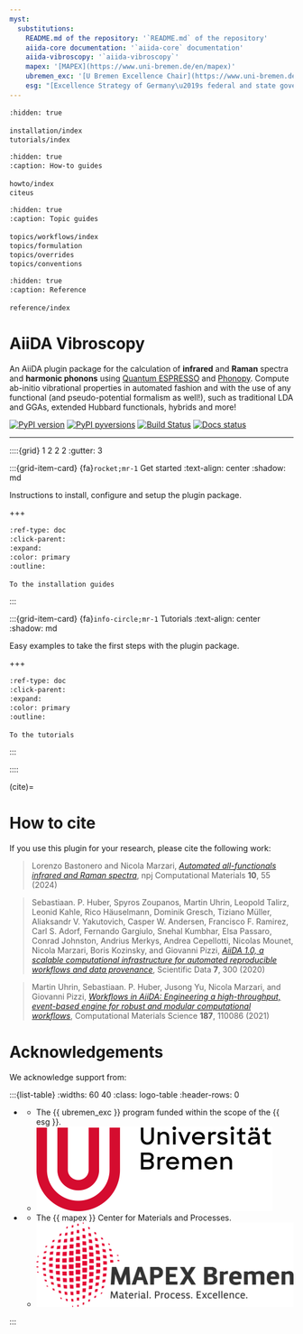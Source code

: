 ```yaml
---
myst:
  substitutions:
    README.md of the repository: '`README.md` of the repository'
    aiida-core documentation: '`aiida-core` documentation'
    aiida-vibroscopy: '`aiida-vibroscopy`'
    mapex: '[MAPEX](https://www.uni-bremen.de/en/mapex)'
    ubremen_exc: '[U Bremen Excellence Chair](https://www.uni-bremen.de/u-bremen-excellence-chairs)'
    esg: "[Excellence Strategy of Germany\u2019s federal and state governments](https://www.dfg.de/en/research_funding/excellence_strategy/index.html)"
---
```


```{toctree}
:hidden: true

installation/index
tutorials/index
```

```{toctree}
:hidden: true
:caption: How-to guides

howto/index
citeus
```

```{toctree}
:hidden: true
:caption: Topic guides

topics/workflows/index
topics/formulation
topics/overrides
topics/conventions
```

```{toctree}
:hidden: true
:caption: Reference

reference/index
```

# AiiDA Vibroscopy

An AiiDA plugin package for the calculation of __infrared__ and __Raman__ spectra and __harmonic phonons__ using [Quantum ESPRESSO](http://www.quantumespresso.org) and [Phonopy](https://phonopy.github.io/phonopy/). Compute ab-initio vibrational properties in automated fashion and with the use of any functional (and pseudo-potential formalism as well!), such as traditional LDA and GGAs, extended Hubbard functionals, hybrids and more!

[![PyPI version](https://badge.fury.io/py/aiida-vibroscopy.svg)](https://badge.fury.io/py/aiida-vibroscopy)
[![PyPI pyversions](https://img.shields.io/pypi/pyversions/aiida-vibroscopy.svg)](https://pypi.python.org/pypi/aiida-vibroscopy)
[![Build Status](https://github.com/bastonero/aiida-vibroscopy/actions/workflows/ci.yml/badge.svg?branch=main)](https://github.com/bastonero/aiida-vibroscopy/actions)
[![Docs status](https://readthedocs.org/projects/aiida-vibroscopy/badge)](http://aiida-vibroscopy.readthedocs.io/)

______________________________________________________________________


::::{grid} 1 2 2 2
:gutter: 3

:::{grid-item-card} {fa}`rocket;mr-1` Get started
:text-align: center
:shadow: md

Instructions to install, configure and setup the plugin package.

+++

```{button-ref} installation/index
:ref-type: doc
:click-parent:
:expand:
:color: primary
:outline:

To the installation guides
```
:::

:::{grid-item-card} {fa}`info-circle;mr-1` Tutorials
:text-align: center
:shadow: md

Easy examples to take the first steps with the plugin package.

+++

```{button-ref} tutorials/index
:ref-type: doc
:click-parent:
:expand:
:color: primary
:outline:

To the tutorials
```
:::

::::

(cite)=

# How to cite

If you use this plugin for your research, please cite the following work:

> Lorenzo Bastonero and Nicola Marzari, [*Automated all-functionals infrared and Raman spectra*](https://doi.org/10.1038/s41524-024-01236-3), npj Computational Materials **10**, 55 (2024)

> Sebastiaan. P. Huber, Spyros Zoupanos, Martin Uhrin, Leopold Talirz, Leonid Kahle, Rico Häuselmann, Dominik Gresch, Tiziano Müller, Aliaksandr V. Yakutovich, Casper W. Andersen, Francisco F. Ramirez, Carl S. Adorf, Fernando Gargiulo, Snehal Kumbhar, Elsa Passaro, Conrad Johnston, Andrius Merkys, Andrea Cepellotti, Nicolas Mounet, Nicola Marzari, Boris Kozinsky, and Giovanni Pizzi, [*AiiDA 1.0, a scalable computational infrastructure for automated reproducible workflows and data provenance*](https://doi.org/10.1038/s41597-020-00638-4), Scientific Data **7**, 300 (2020)

> Martin Uhrin, Sebastiaan. P. Huber, Jusong Yu, Nicola Marzari, and Giovanni Pizzi, [*Workflows in AiiDA: Engineering a high-throughput, event-based engine for robust and modular computational workflows*](https://doi.org/10.1016/j.commatsci.2020.110086), Computational Materials Science **187**, 110086 (2021)

# Acknowledgements

We acknowledge support from:

:::{list-table}
:widths: 60 40
:class: logo-table
:header-rows: 0

* - The {{ ubremen_exc }} program funded within the scope of the {{ esg }}.
  - ![ubremen](images/UBREMEN.png)
* - The {{ mapex }} Center for Materials and Processes.
  - ![mapex](images/MAPEX.jpg)

:::

[aiida]: http://aiida.net
[aiida quantum espresso tutorial]: https://aiida-tutorials.readthedocs.io/en/tutorial-qe-short/
[aiida-core documentation]: https://aiida.readthedocs.io/projects/aiida-core/en/latest/intro/get_started.html
[aiida-vibroscopy]: https://github.com/bastonero/aiida-vibroscopy
[aiidalab demo cluster]: https://aiidalab-demo.materialscloud.org/
[quantum espresso]: http://www.quantumespresso.org
[quantum mobile]: https://quantum-mobile.readthedocs.io/en/latest/index.html
